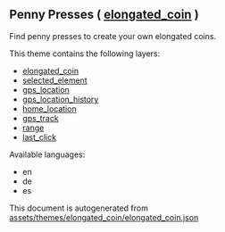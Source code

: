 [//]: # (WARNING: this file is automatically generated. Please find the sources at the bottom and edit those sources)

 Penny Presses ( [elongated_coin](https://mapcomplete.org/elongated_coin) ) 
----------------------------------------------------------------------------



Find penny presses to create your own elongated coins.

This theme contains the following layers:



  - [elongated_coin](../Layers/elongated_coin.md)
  - [selected_element](../Layers/selected_element.md)
  - [gps_location](../Layers/gps_location.md)
  - [gps_location_history](../Layers/gps_location_history.md)
  - [home_location](../Layers/home_location.md)
  - [gps_track](../Layers/gps_track.md)
  - [range](../Layers/range.md)
  - [last_click](../Layers/last_click.md)


Available languages:



  - en
  - de
  - es
 

This document is autogenerated from [assets/themes/elongated_coin/elongated_coin.json](https://github.com/pietervdvn/MapComplete/blob/develop/assets/themes/elongated_coin/elongated_coin.json)
